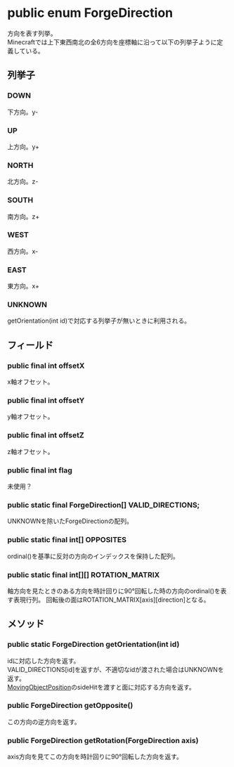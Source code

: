 # public enum ForgeDirection
方向を表す列挙。  
Minecraftでは上下東西南北の全6方向を座標軸に沿って以下の列挙子ように定義している。

## 列挙子

### DOWN
下方向。y-

### UP
上方向。y+

### NORTH
北方向。z-

### SOUTH
南方向。z+

### WEST
西方向。x-

### EAST
東方向。x+

### UNKNOWN
getOrientation(int id)で対応する列挙子が無いときに利用される。


## フィールド

### public final int offsetX
x軸オフセット。

### public final int offsetY
y軸オフセット。

### public final int offsetZ
z軸オフセット。

### public final int flag
未使用？

### public static final ForgeDirection[] VALID_DIRECTIONS;
UNKNOWNを除いたForgeDirectionの配列。

### public static final int[] OPPOSITES
ordinal()を基準に反対の方向のインデックスを保持した配列。

### public static final int[][] ROTATION_MATRIX
軸方向を見たときのある方向を時計回りに90°回転した時の方向のordinal()を表す表現行列。
回転後の面はROTATION_MATRIX[axis][direction]となる。


## メソッド

### public static ForgeDirection getOrientation(int id)
idに対応した方向を返す。  
VALID_DIRECTIONS[id]を返すが、不適切なidが渡された場合はUNKNOWNを返す。  
[MovingObjectPosition]のsideHitを渡すと面に対応する方向を返す。

### public ForgeDirection getOpposite()
この方向の逆方向を返す。

### public ForgeDirection getRotation(ForgeDirection axis)
axis方向を見てこの方向を時計回りに90°回転した方向を返す。

[MovingObjectPosition]:/ForgeBin/net/minecraft/util/MovingObjectPosition.md
